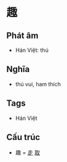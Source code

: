 # 趣

## Phát âm
* Hán Việt: thú

## Nghĩa
* thú vui, ham thích

## Tags
* Hán Việt

## Cấu trúc
* 趣 = [走](走.md) [取](取.md)

<script>window.HANZI_FIELD='趣';</script>
